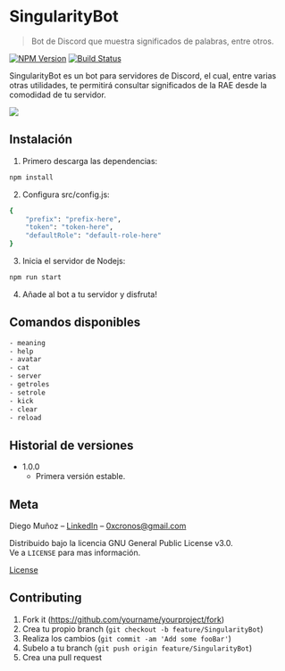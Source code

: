 # SingularityBot
> Bot de Discord que muestra significados de palabras, entre otros.

[![NPM Version][npm-image]][npm-url]
[![Build Status][travis-image]][travis-url]

SingularityBot es un bot para servidores de Discord, el cual, entre varias otras utilidades, te permitirá consultar significados
de la RAE desde la comodidad de tu servidor.

![](https://i.ibb.co/3ktPqnS/meaning.png)

## Instalación

1) Primero descarga las dependencias:

```sh
npm install
```

2) Configura src/config.js:

```sh
{
    "prefix": "prefix-here",
    "token": "token-here",
    "defaultRole": "default-role-here"
}
```

3) Inicia el servidor de Nodejs:

```sh
npm run start
```

4) Añade al bot a tu servidor y disfruta!


## Comandos disponibles

```sh
- meaning
- help
- avatar
- cat
- server
- getroles
- setrole
- kick
- clear
- reload
```

## Historial de versiones

* 1.0.0
    * Primera versión estable.

## Meta

Diego Muñoz – [LinkedIn](linkedin.com/in/diegomuñozm) – 0xcronos@gmail.com

Distribuido bajo la licencia GNU General Public License v3.0.
<br />
Ve a ``LICENSE`` para mas información.

[License](https://github.com/0xCronos/SingularityBot/blob/master/LICENSE)

## Contributing

1. Fork it (<https://github.com/yourname/yourproject/fork>)
2. Crea tu propio branch (`git checkout -b feature/SingularityBot`)
3. Realiza los cambios (`git commit -am 'Add some fooBar'`)
4. Subelo a tu branch (`git push origin feature/SingularityBot`)
5. Crea una pull request

<!-- Markdown link & img dfn's -->
[npm-image]: https://img.shields.io/npm/v/datadog-metrics.svg?style=flat-square
[npm-url]: https://npmjs.org/package/datadog-metrics
[npm-downloads]: https://img.shields.io/npm/dm/datadog-metrics.svg?style=flat-square
[travis-image]: https://img.shields.io/travis/dbader/node-datadog-metrics/master.svg?style=flat-square
[travis-url]: https://travis-ci.org/dbader/node-datadog-metrics
[wiki]: https://github.com/yourname/yourproject/wiki
